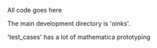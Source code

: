 All code goes here

The main development directory is 'oinks'.

'test_cases' has a lot of mathematica prototyping
